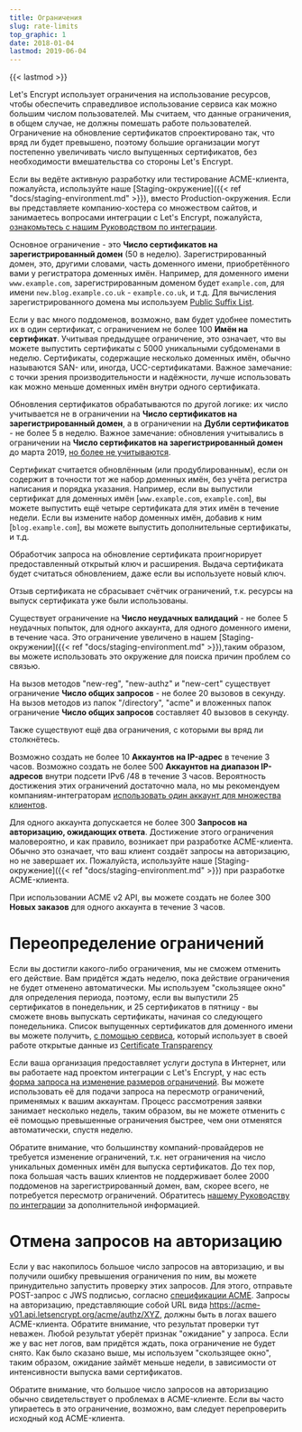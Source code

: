 ```yaml
---
title: Ограничения
slug: rate-limits
top_graphic: 1
date: 2018-01-04
lastmod: 2019-06-04
---
```


{{< lastmod >}}

Let's Encrypt использует ограничения на использование ресурсов, чтобы обеспечить справедливое использование сервиса как можно большим числом пользователей. Мы считаем, что данные ограничения, в общем случае, не должны помешать работе пользователей. Ограничение на обновление сертификатов спроектировано так, что вряд ли будет превышено, поэтому большие организации могут постепенно увеличивать число выпущенных сертификатов, без необходимости вмешательства со стороны Let's Encrypt.

Если вы ведёте активную разработку или тестирование ACME-клиента, пожалуйста, используйте наше [Staging-окружение]({{< ref "docs/staging-environment.md" >}}), вместо Production-окружения. Если вы представляете компанию-хостера со множеством сайтов, и занимаетесь вопросами интеграции с Let's Encrypt, пожалуйста, [ознакомьтесь с нашим Руководством по интеграции](/docs/integration-guide).

Основное ограничение - это <a name="certificates-per-registered-domain"></a>**Число сертификатов на зарегистрированный домен** (50 в неделю). Зарегистрированный домен, это, другими словами, часть доменного имени, приобретённого вами у регистратора доменных имён. Например, для доменного имени `www.example.com`, зарегистрированным доменом будет `example.com`, для имени `new.blog.example.co.uk` - `example.co.uk`, и т.д. Для вычисления зарегистрированного домена мы используем [Public Suffix List](https://publicsuffix.org).

Если у вас много поддоменов, возможно, вам будет удобнее поместить их в один сертификат, с ограничением не более 100 <a name="names-per-certificate"></a>**Имён на сертификат**. Учитывая предыдущее ограничение, это означает, что вы можете выпустить сертификаты с 5000 уникальными субдоменами в неделю. Сертификаты, содержащие несколько доменных имён, обычно называются SAN- или, иногда, UCC-сертификатами. Важное замечание: с точки зрения производительности и надёжности, лучше использовать как можно меньше доменных имён внутри одного сертификата.

Обновления сертификатов обрабатываются по другой логике: их число учитывается не в ограничении на **Число сертификатов на зарегистрированный домен**, а в ограничении на **Дубли сертификатов** - не более 5 в неделю. Важное замечание: обновления учитывались в ограничении на **Число сертификатов на зарегистрированный домен** до марта 2019, [но более не учитываются](https://community.letsencrypt.org/t/rate-limits-fixing-certs-per-name-rate-limit-order-of-operations-gotcha/88189).

Сертификат считается обновлённым (или продублированным), если он содержит в точности тот же набор доменных имён, без учёта регистра написания и порядка указания. Например, если вы выпустили сертификат для доменных имён [`www.example.com`, `example.com`], вы можете выпустить ещё четыре сертификата для этих имён в течение недели. Если вы измените набор доменных имён, добавив к ним [`blog.example.com`], вы можете выпустить дополнительные сертификаты, и т.д.

Обработчик запроса на обновление сертификата проигнорирует предоставленный открытый ключ и расширения. Выдача сертификата будет считаться обновлением, даже если вы используете новый ключ.

Отзыв сертификата не сбрасывает счётчик ограничений, т.к. ресурсы на выпуск сертификата уже были использованы.

Существует ограничение на <a name="failed-validations"></a>**Число неудачных валидаций** - не более 5 неудачных попыток, для одного аккаунта, для одного доменного имени, в течение часа. Это ограничение увеличено в нашем [Staging-окружении]({{< ref "docs/staging-environment.md" >}}),таким образом, вы можете использовать это окружение для поиска причин проблем со связью.

На вызов методов "new-reg", "new-authz" и "new-cert" существует ограничение <a name="overall-requests"></a>**Число общих запросов** - не более 20 вызовов в секунду. На вызов методов из папок "/directory", "acme" и вложенных папок ограничение **Число общих запросов** составляет 40 вызовов в секунду.

Также существуют ещё два ограничения, с которыми вы вряд ли столкнётесь.

Возможно создать не более 10 <a name="accounts-per-ip-address"></a>**Аккаунтов на IP-адрес** в течение 3 часов. Возможно создать не более 500 **Аккаунтов на диапазон IP-адресов** внутри подсети IPv6 /48 в течение 3 часов. Вероятность достижения этих ограничений достаточно мала, но мы рекомендуем компаниям-интеграторам [использовать один аккаунт для множества клиентов](/docs/integration-guide).

Для одного аккаунта допускается не более 300 <a name="pending-authorizations"></a>**Запросов на авторизацию, ожидающих ответа**. Достижение этого ограничения маловероятно, и как правило, возникает при разработке ACME-клиента. Обычно это означает, что ваш клиент создаёт запросы на авторизацию, но не завершает их. Пожалуйста, используйте наше [Staging-окружение]({{< ref "docs/staging-environment.md" >}}) при разработке ACME-клиента.

При использовании ACME v2 API, вы можете создать не более 300 <a name="new-orders"></a>**Новых заказов** для одного аккаунта в течение 3 часов.

# <a name="overrides"></a>Переопределение ограничений

Если вы достигли какого-либо ограничения, мы не сможем отменить его действие. Вам придётся ждать неделю, пока действие ограничения не будет отменено автоматически. Мы используем "скользящее окно" для определения периода, поэтому, если вы выпустили 25 сертификатов в понедельник, и 25 сертификатов в пятницу - вы сможете вновь выпускать сертификаты, начиная со следующего понедельника. Список выпущенных сертификатов для доменного имени вы можете получить, [с помощью сервиса](https://crt.sh), который использует в своей работе открытые данные из [Certificate Transparency](https://www.certificate-transparency.org)

Если ваша организация предоставляет услуги доступа в Интернет, или вы работаете над проектом интеграции с Let's Encrypt, у нас есть [форма запроса на изменение размеров ограничений](https://goo.gl/forms/plqRgFVnZbdGhE9n1). Вы можете использовать её для подачи запроса на пересмотр ограничений, применямых к вашим аккаунтам. Процесс рассмотрения заявки занимает несколько недель, таким образом, вы не можете отменить с её помощью превышенные ограничения быстрее, чем они отменятся автоматически, спустя неделю.

Обратите внимание, что большинству компаний-провайдеров не требуется изменение ограничений, т.к. нет ограничения на число уникальных доменных имён для выпуска сертификатов. До тех пор, пока большая часть ваших клиентов не поддерживает более 2000 поддоменов на зарегистрированный домен, вам, скорее всего, не потребуется пересмотр ограничений. Обратитесь [нашему Руководству по интеграции](/docs/integration-guide) за дополнительной информацией.

# <a name="clearing-pending"></a>Отмена запросов на авторизацию

Если у вас накопилось большое число запросов на авторизацию, и вы получили ошибку превышения ограничения по ним, вы можете принудительно запустить проверку этих запросов. Для этого, отправьте POST-запрос с JWS подписью, согласно [спецификации ACME](https://github.com/ietf-wg-acme/acme/blob/master/draft-ietf-acme-acme.md#responding-to-challenges). Запросы на авторизацию, представляющие собой URL вида https://acme-v01.api.letsencrypt.org/acme/authz/XYZ, должны быть в логах вашего ACME-клиента. Обратите внимание, что результат проверки тут неважен. Любой результат уберёт признак "ожидание" у запроса. Если же у вас нет логов, вам придётся ждать, пока ограничение не будет снято. Как было сказано выше, мы используем "скользящее окно", таким образом, ожидание займёт меньше недели, в зависимости от интенсивности выпуска вами сертификатов.

Обратите внимание, что большое число запросов на авторизацию обычно свидетельствует о проблемах в ACME-клиенте. Если вы часто упираетесь в это ограничение, возможно, вам следует перепроверить исходный код ACME-клиента.
